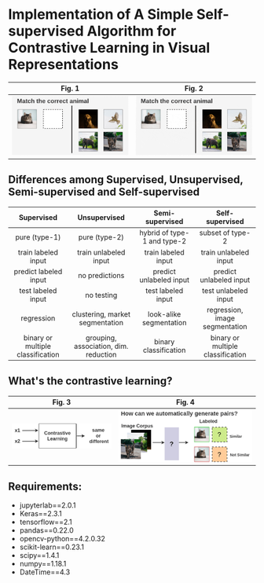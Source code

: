 # Implementation of A Simple Self-supervised Algorithm for Contrastive Learning in Visual Representations 

   Fig. 1                     |   Fig. 2
:----------------------------:|:------------------------------:
![Fig2](./imgs/demo_simclr_1.png) | ![Fig2](./imgs/demo_simclr_2.gif)

## Differences among Supervised, Unsupervised, Semi-supervised and Self-supervised

  Supervised | Unsupervised | Semi-supervised | Self-supervised 
:-----------:|:------------:|:---------------:|:---------------:
pure (type-1) | pure (type-2) | hybrid of type-1 and type-2 | subset of type-2
train labeled input | train unlabeled input | train labeled input | train unlabeled input
predict labeled input | no predictions | predict unlabeled input | predict unlabeled input
test labeled input | no testing | test labeled input | test unlabeled input
regression | clustering, market segmentation | look-alike segmentation | regression, image segmentation
binary or multiple classification | grouping, association, dim. reduction | binary classification | binary or multiple classification

## What's the contrastive learning? 

  Fig. 3                     |   Fig. 4
:----------------------------:|:------------------------------:
![Fig3](./imgs/demo_simclr_4.png) | ![Fig4](./imgs/demo_simclr_3.png)

## Requirements:
  
  * jupyterlab==2.0.1
  * Keras==2.3.1
  * tensorflow==2.1
  * pandas==0.22.0
  * opencv-python==4.2.0.32
  * scikit-learn==0.23.1
  * scipy==1.4.1
  * numpy==1.18.1
  * DateTime==4.3
